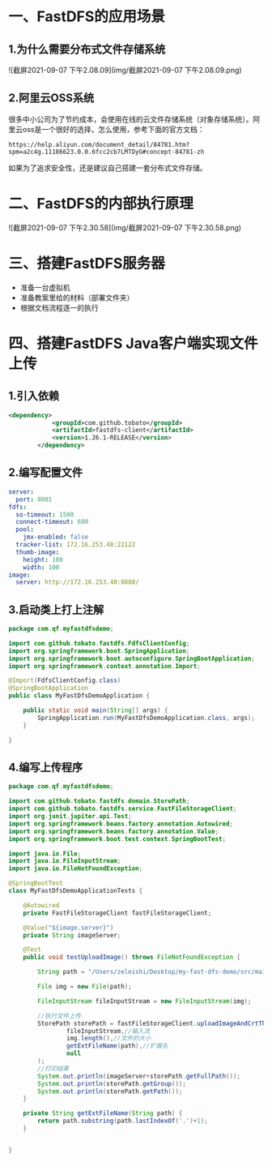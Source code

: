 # 一、FastDFS的应用场景

## 1.为什么需要分布式文件存储系统

![截屏2021-09-07 下午2.08.09](img/截屏2021-09-07 下午2.08.09.png)



## 2.阿里云OSS系统

很多中小公司为了节约成本，会使用在线的云文件存储系统（对象存储系统）。阿里云oss是一个很好的选择，怎么使用，参考下面的官方文档：

```url
https://help.aliyun.com/document_detail/84781.htm?spm=a2c4g.11186623.0.0.6fcc2cb7LMTDyG#concept-84781-zh
```

如果为了追求安全性，还是建议自己搭建一套分布式文件存储。

# 二、FastDFS的内部执行原理

![截屏2021-09-07 下午2.30.58](img/截屏2021-09-07 下午2.30.58.png)



# 三、搭建FastDFS服务器

- 准备一台虚拟机
- 准备教案里给的材料（部署文件夹）
- 根据文档流程逐一的执行



# 四、搭建FastDFS Java客户端实现文件上传

## 1.引入依赖

```xml
<dependency>
            <groupId>com.github.tobato</groupId>
            <artifactId>fastdfs-client</artifactId>
            <version>1.26.1-RELEASE</version>
        </dependency>
```



## 2.编写配置文件

```yml
server:
  port: 8001
fdfs:
  so-timeout: 1500
  connect-timeout: 600
  pool:
    jmx-enabled: false
  tracker-list: 172.16.253.48:22122
  thumb-image:
    height: 100
    width: 100
image:
  server: http://172.16.253.48:8888/
```

## 3.启动类上打上注解

```java
package com.qf.myfastdfsdemo;

import com.github.tobato.fastdfs.FdfsClientConfig;
import org.springframework.boot.SpringApplication;
import org.springframework.boot.autoconfigure.SpringBootApplication;
import org.springframework.context.annotation.Import;

@Import(FdfsClientConfig.class)
@SpringBootApplication
public class MyFastDfsDemoApplication {

    public static void main(String[] args) {
        SpringApplication.run(MyFastDfsDemoApplication.class, args);
    }

}

```

## 4.编写上传程序

```java
package com.qf.myfastdfsdemo;

import com.github.tobato.fastdfs.domain.StorePath;
import com.github.tobato.fastdfs.service.FastFileStorageClient;
import org.junit.jupiter.api.Test;
import org.springframework.beans.factory.annotation.Autowired;
import org.springframework.beans.factory.annotation.Value;
import org.springframework.boot.test.context.SpringBootTest;

import java.io.File;
import java.io.FileInputStream;
import java.io.FileNotFoundException;

@SpringBootTest
class MyFastDfsDemoApplicationTests {

    @Autowired
    private FastFileStorageClient fastFileStorageClient;

    @Value("${image.server}")
    private String imageServer;

    @Test
    public void testUploadImage() throws FileNotFoundException {

        String path = "/Users/zeleishi/Desktop/my-fast-dfs-demo/src/main/resources/images/tu1.jpeg";

        File img = new File(path);

        FileInputStream fileInputStream = new FileInputStream(img);

        //执行文件上传
        StorePath storePath = fastFileStorageClient.uploadImageAndCrtThumbImage(
                fileInputStream,//输入流
                img.length(),//文件的大小
                getExtFileName(path),//扩展名
                null
        );
        //打印结果
        System.out.println(imageServer+storePath.getFullPath());
        System.out.println(storePath.getGroup());
        System.out.println(storePath.getPath());
    }

    private String getExtFileName(String path) {
        return path.substring(path.lastIndexOf('.')+1);
    }


}

```

